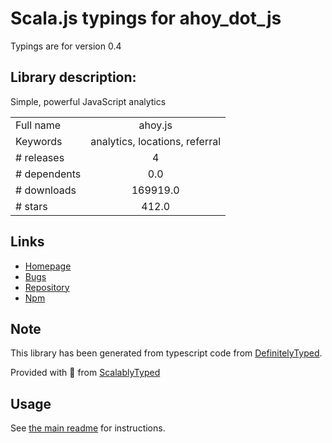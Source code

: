 
# Scala.js typings for ahoy_dot_js

Typings are for version 0.4

## Library description:
Simple, powerful JavaScript analytics

|                    |                 |
| ------------------ | :-------------: |
| Full name          | ahoy.js |
| Keywords           | analytics, locations, referral |
| # releases         | 4 |
| # dependents       | 0.0 |
| # downloads        | 169919.0 |
| # stars            | 412.0 |

## Links
- [Homepage](https://github.com/ankane/ahoy.js)
- [Bugs](https://github.com/ankane/ahoy.js/issues)
- [Repository](https://github.com/ankane/ahoy.js)
- [Npm](https://www.npmjs.com/package/ahoy.js)
    


## Note
This library has been generated from typescript code from [DefinitelyTyped](https://definitelytyped.org).

Provided with :purple_heart: from [ScalablyTyped](https://github.com/oyvindberg/ScalablyTyped)

## Usage
See [the main readme](../../readme.md) for instructions.


